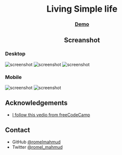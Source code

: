 <!-- Please update value in the {}  -->

<h1 align="center">Living Simple life</h1>

<div align="center">
  <h3>
    <a href="https://living-simple-life-romel.netlify.app/">
      Demo
    </a>
    
  </h3>
</div>

<h2 align="center">Screanshot</h2>

### Desktop

![screenshot](https://i.postimg.cc/rpVBDMCZ/home-desktop.png)
![screenshot](https://i.postimg.cc/x8JgXF44/about-me-desktop.png)
![screenshot](https://i.postimg.cc/9Qh5jG4h/recent-posts-desktop.png)

### Mobile

![screenshot](https://i.postimg.cc/05zqG5gL/about-me-mobile.png)
![screenshot](https://i.postimg.cc/wjQKx7Js/home-mobile.png)

## Acknowledgements

- [I follow this vedio from freeCodeCamp](https://www.youtube.com/watch?v=srvUrASNj0s&t=10577s)

## Contact

- GitHub [@romelmahmud](https://github.com/romelmahmud)
- Twitter [@romel_mahmud](https://twitter.com/romel_mahmud)
